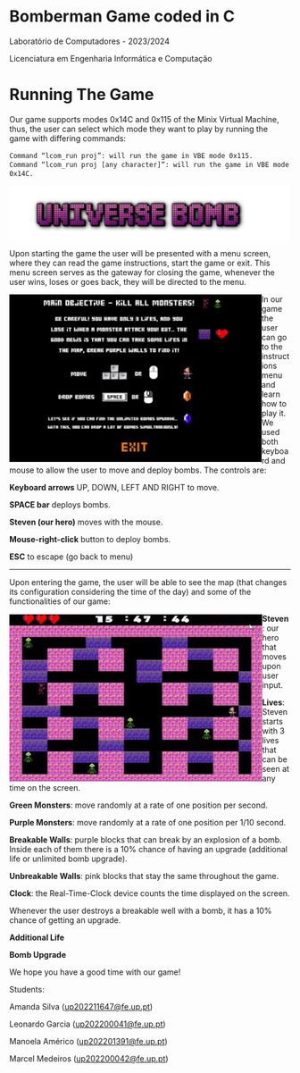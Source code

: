 # Bomberman Game coded in C

Laboratório de Computadores - 2023/2024

Licenciatura em Engenharia Informática e Computação

# Running The Game
Our game supports modes 0x14C and 0x115 of the Minix Virtual Machine, thus, the user can select which mode they want to play by running the game with differing commands:

```
Command “lcom_run proj”: will run the game in VBE mode 0x115.
Command “lcom_run proj [any character]”: will run the game in VBE mode 0x14C.
```

<img alt="game title" src="images/title.jpg">

Upon starting the game the user will be presented with a menu screen, where they can read the game instructions, start the game or exit. This menu screen serves as the gateway for closing the game, whenever the user wins, loses or goes back, they will be directed to the menu.

<img align="left" alt="main menu" height="300px" src="images/instructions.jpg">

In our game the user can go to the instructions menu and learn how to play it. We used both keyboard and mouse to allow the user to move and deploy bombs.
The controls are: 

**Keyboard arrows** UP, DOWN, LEFT AND RIGHT to move.

**SPACE bar** deploys bombs.

**Steven (our hero)** moves with the mouse.

**Mouse-right-click** button to deploy bombs.

**ESC** to escape (go back to menu)

------------------------------------------------

Upon entering the game, the user will be able to see the map (that changes its configuration considering the time of the day) and some of the functionalities of our game:

<img align="left" alt="main menu" height="300px" src="images/game.jpg">

**Steven**: our hero that moves upon user input.

**Lives**: Steven starts with 3 lives that can be seen at any time on the screen.

**Green Monsters**: move randomly at a rate of one position per second.

**Purple Monsters**: move randomly at a rate of one position per 1/10 second.

**Breakable Walls**: purple blocks that can break by an explosion of a bomb. Inside each of them there is a 10% chance of having an upgrade (additional life or unlimited bomb upgrade).

**Unbreakable Walls**: pink blocks that stay the same throughout the game.

**Clock**: the Real-Time-Clock device counts the time displayed on the screen.


Whenever the user destroys a breakable well with a bomb, it has a 10% chance of getting an upgrade.

**Additional Life**

**Bomb Upgrade**

We hope you have a good time with our game!

Students:

Amanda Silva (up202211647@fe.up.pt)

Leonardo Garcia (up202200041@fe.up.pt)

Manoela Américo (up202201391@fe.up.pt)

Marcel Medeiros (up202200042@fe.up.pt)

